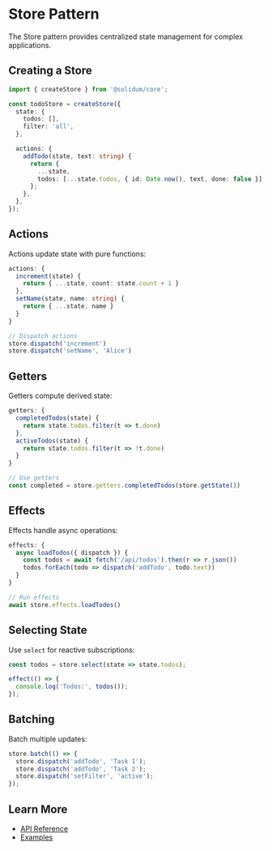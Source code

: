 # Store Pattern

The Store pattern provides centralized state management for complex applications.

## Creating a Store

```typescript
import { createStore } from '@solidum/core';

const todoStore = createStore({
  state: {
    todos: [],
    filter: 'all',
  },

  actions: {
    addTodo(state, text: string) {
      return {
        ...state,
        todos: [...state.todos, { id: Date.now(), text, done: false }],
      };
    },
  },
});
```

## Actions

Actions update state with pure functions:

```typescript
actions: {
  increment(state) {
    return { ...state, count: state.count + 1 }
  },
  setName(state, name: string) {
    return { ...state, name }
  }
}

// Dispatch actions
store.dispatch('increment')
store.dispatch('setName', 'Alice')
```

## Getters

Getters compute derived state:

```typescript
getters: {
  completedTodos(state) {
    return state.todos.filter(t => t.done)
  },
  activeTodos(state) {
    return state.todos.filter(t => !t.done)
  }
}

// Use getters
const completed = store.getters.completedTodos(store.getState())
```

## Effects

Effects handle async operations:

```typescript
effects: {
  async loadTodos({ dispatch }) {
    const todos = await fetch('/api/todos').then(r => r.json())
    todos.forEach(todo => dispatch('addTodo', todo.text))
  }
}

// Run effects
await store.effects.loadTodos()
```

## Selecting State

Use `select` for reactive subscriptions:

```typescript
const todos = store.select(state => state.todos);

effect(() => {
  console.log('Todos:', todos());
});
```

## Batching

Batch multiple updates:

```typescript
store.batch(() => {
  store.dispatch('addTodo', 'Task 1');
  store.dispatch('addTodo', 'Task 2');
  store.dispatch('setFilter', 'active');
});
```

## Learn More

- [API Reference](/api/store)
- [Examples](/examples/todo-app)
